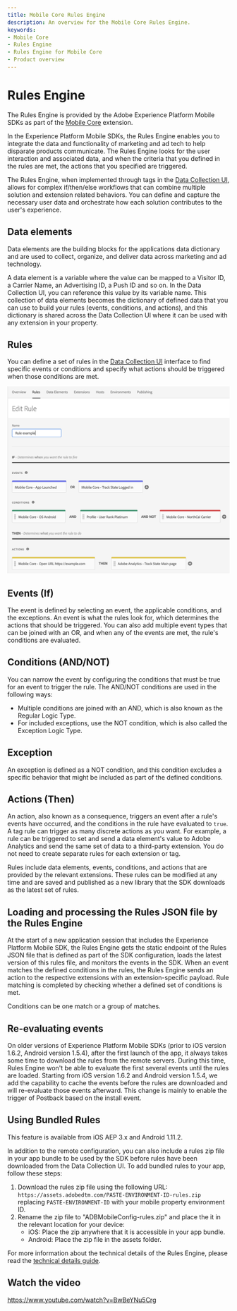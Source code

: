 ```yaml
---
title: Mobile Core Rules Engine
description: An overview for the Mobile Core Rules Engine.
keywords:
- Mobile Core
- Rules Engine
- Rules Engine for Mobile Core
- Product overview
---
```


# Rules Engine

The Rules Engine is provided by the Adobe Experience Platform Mobile SDKs as part of the [Mobile Core](../index.md) extension.

In the Experience Platform Mobile SDKs, the Rules Engine enables you to integrate the data and functionality of marketing and ad tech to help disparate products communicate. The Rules Engine looks for the user interaction and associated data, and when the criteria that you defined in the rules are met, the actions that you specified are triggered.

The Rules Engine, when implemented through tags in the [Data Collection UI](https://experience.adobe.com/#/data-collection/), allows for complex if/then/else workflows that can combine multiple solution and extension related behaviors. You can define and capture the necessary user data and orchestrate how each solution contributes to the user's experience.

## Data elements

Data elements are the building blocks for the applications data dictionary and are used to collect, organize, and deliver data across marketing and ad technology.

A data element is a variable where the value can be mapped to a Visitor ID, a Carrier Name, an Advertising ID, a Push ID and so on. In the Data Collection UI, you can reference this value by its variable name. This collection of data elements becomes the dictionary of defined data that you can use to build your rules (events, conditions, and actions), and this dictionary is shared across the Data Collection UI where it can be used with any extension in your property.

## Rules

You can define a set of rules in the [Data Collection UI](https://experience.adobe.com/#/data-collection/) interface to find specific events or conditions and specify what actions should be triggered when those conditions are met.

![](./assets/index/rule-example.png)

## Events (If)

The event is defined by selecting an event, the applicable conditions, and the exceptions. An event is what the rules look for, which determines the actions that should be triggered. You can also add multiple event types that can be joined with an OR, and when any of the events are met, the rule's conditions are evaluated.

## Conditions (AND/NOT)

You can narrow the event by configuring the conditions that must be true for an event to trigger the rule. The AND/NOT conditions are used in the following ways:

* Multiple conditions are joined with an AND, which is also known as the Regular Logic Type.
* For included exceptions, use the NOT condition, which is also called the Exception Logic Type.

## Exception

An exception is defined as a NOT condition, and this condition excludes a specific behavior that might be included as part of the defined conditions.

## Actions (Then)

An action, also known as a consequence, triggers an event after a rule's events have occurred, and the conditions in the rule have evaluated to `true`. A tag rule can trigger as many discrete actions as you want. For example, a rule can be triggered to set and send a data element's value to Adobe Analytics and send the same set of data to a third-party extension. You do not need to create separate rules for each extension or tag.

Rules include data elements, events, conditions, and actions that are provided by the relevant extensions. These rules can be modified at any time and are saved and published as a new library that the SDK downloads as the latest set of rules.

## Loading and processing the Rules JSON file by the Rules Engine

At the start of a new application session that includes the Experience Platform Mobile SDK, the Rules Engine gets the static endpoint of the Rules JSON file that is defined as part of the SDK configuration, loads the latest version of this rules file, and monitors the events in the SDK. When an event matches the defined conditions in the rules, the Rules Engine sends an action to the respective extensions with an extension-specific payload. Rule matching is completed by checking whether a defined set of conditions is met.

<InlineAlert variant="info" slots="text"/>

Conditions can be one match or a group of matches.

## Re-evaluating events

On older versions of Experience Platform Mobile SDKs (prior to iOS version 1.6.2, Android version 1.5.4), after the first launch of the app, it always takes some time to download the rules from the remote servers. During this time, Rules Engine won't be able to evaluate the first several events until the rules are loaded. Starting from iOS version 1.6.2 and Android version 1.5.4, we add the capability to cache the events before the rules are downloaded and will re-evaluate those events afterward. This change is mainly to enable the trigger of Postback based on the install event.

## Using Bundled Rules

<InlineAlert variant="info" slots="text"/>

This feature is available from iOS AEP 3.x and Android 1.11.2.

In addition to the remote configuration, you can also include a rules zip file in your app bundle to be used by the SDK before rules have been downloaded from the Data Collection UI. To add bundled rules to your app, follow these steps:

1. Download the rules zip file using the following URL: `https://assets.adobedtm.com/PASTE-ENVIRONMENT-ID-rules.zip` replacing `PASTE-ENVIRONMENT-ID` with your mobile property environment ID.
2. Rename the zip file to "ADBMobileConfig-rules.zip" and place the it in the relevant location for your device:
   * iOS: Place the zip anywhere that it is accessible in your app bundle.
   * Android: Place the zip file in the assets folder.

For more information about the technical details of the Rules Engine, please read the [technical details guide](./technical-details).

## Watch the video

<Media slots="video"/>

<https://www.youtube.com/watch?v=BwBeYNu5Crg>
